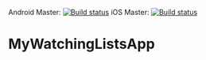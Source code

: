 Android Master: [![Build status](https://build.appcenter.ms/v0.1/apps/6f2bf77f-8a86-4a70-9e69-187012631734/branches/master/badge)](https://appcenter.ms)
iOS Master: [![Build status](https://build.appcenter.ms/v0.1/apps/50fcda1c-7287-4a83-bb21-13f06d18989d/branches/master/badge)](https://appcenter.ms)
# MyWatchingListsApp
